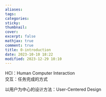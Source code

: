 ```yaml
---
aliases: 
tags: 
categories:
sticky:
thumbnail:
cover: 
excerpt: false
mathjax: true
comment: true
title: 0-introduction
date: 2023-10-10 18:22
modified: 2023-12-29 10:10
---
```


HCI：Human Computer Interaction  
交互：任务完成的方式

以用户为中心的设计方法：User-Centered Design
